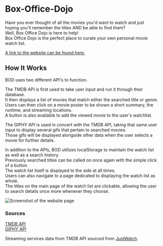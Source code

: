 # Box-Office-Dojo

Have you ever thought of all the movies you'd want to watch and just hoping you'll remember the titles AND be able to find them?
<br> Well, Box Office Dojo is here to help!
<br> Box Office Dojo is the perfect place to curate your own personal movie watch list.

[A link to the website can be found here.](https://ashleyh5440.github.io/box-office-dojo/)
## How It Works

BOD uses two different API's to function.

The TMDB API is first used to take user input and run it through their database.
<br> It then displays a list of movies that match either the searched title or genre.
<br> Users can then click on a movie poster to be shown a short summary, the runtime, and streaming locations.
<br> A button is also available to add the viewed movie to the user's watchlist.

The GIPHY API is used in concert with the TMDB API, taking that same user input to display several gifs that pertain to searched movies.
<br> Those gifs will be displayed alongside other data when the user selects a movie for further details.

In addition to the APIs, BOD utilizes localStorage to maintain the watch list as well as a search history.
<br> Previously searched titles can be called on once again with the simple click of a button.
<br>The watch list itself is displayed to the side at all times. 
<br>Users can also navigate to a page dedicated to displaying the watch list as whole.
<br>The titles on the main page of the watch list are clickable, allowing the user to search details once more whenever they choose.

![Screenshot of the website page](./assets/images/screenshot.jpg)



### Sources
[TMDB API](https://developer.themoviedb.org/docs)
<br>[GIPHY API](https://developers.giphy.com/)

Streaming services data from TMDB API sourced from [JustWatch](https://www.justwatch.com/).